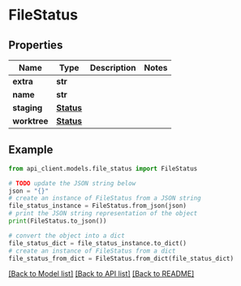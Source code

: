# FileStatus


## Properties

Name | Type | Description | Notes
------------ | ------------- | ------------- | -------------
**extra** | **str** |  | 
**name** | **str** |  | 
**staging** | [**Status**](Status.md) |  | 
**worktree** | [**Status**](Status.md) |  | 

## Example

```python
from api_client.models.file_status import FileStatus

# TODO update the JSON string below
json = "{}"
# create an instance of FileStatus from a JSON string
file_status_instance = FileStatus.from_json(json)
# print the JSON string representation of the object
print(FileStatus.to_json())

# convert the object into a dict
file_status_dict = file_status_instance.to_dict()
# create an instance of FileStatus from a dict
file_status_from_dict = FileStatus.from_dict(file_status_dict)
```
[[Back to Model list]](../README.md#documentation-for-models) [[Back to API list]](../README.md#documentation-for-api-endpoints) [[Back to README]](../README.md)



